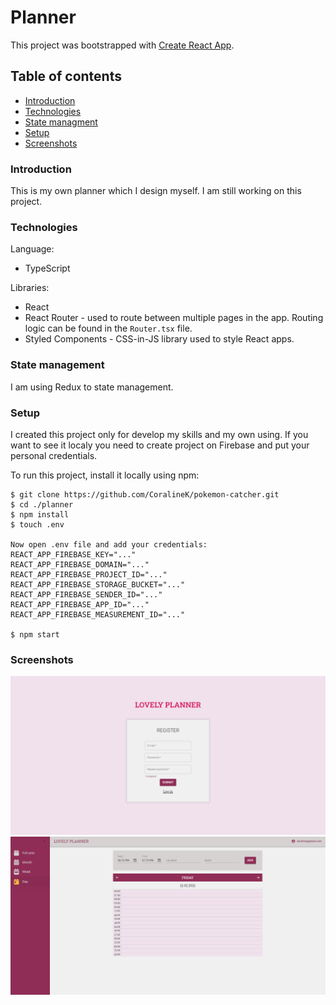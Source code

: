 # Planner

This project was bootstrapped with [Create React App](https://github.com/facebook/create-react-app).

## Table of contents

- [Introduction](#introduction)
- [Technologies](#technologies)
- [State managment](#statemanagnent)
- [Setup](#setup)
- [Screenshots](#screenshots)

### Introduction

This is my own planner which I design myself. I am still working on this project.

### Technologies

Language:

- TypeScript

Libraries:

- React
- React Router - used to route between multiple pages in the app. Routing logic can be found in the `Router.tsx` file.
- Styled Components - CSS-in-JS library used to style React apps.

### State management

I am using Redux to state management.

### Setup

I created this project only for develop my skills and my own using. If you want to see it localy you need to create project on Firebase and put your personal credentials.

To run this project, install it locally using npm:

```
$ git clone https://github.com/CoralineK/pokemon-catcher.git
$ cd ./planner
$ npm install
$ touch .env

Now open .env file and add your credentials:
REACT_APP_FIREBASE_KEY="..."
REACT_APP_FIREBASE_DOMAIN="..."
REACT_APP_FIREBASE_PROJECT_ID="..."
REACT_APP_FIREBASE_STORAGE_BUCKET="..."
REACT_APP_FIREBASE_SENDER_ID="..."
REACT_APP_FIREBASE_APP_ID="..."
REACT_APP_FIREBASE_MEASUREMENT_ID="..."

$ npm start
```

### Screenshots

![register](images/register.png)
![day](images/day.png)
